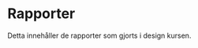 ---
---
Rapporter
=========================

Detta innehåller de rapporter som gjorts i design kursen.
